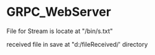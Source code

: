 # GRPC_WebServer
File for Stream is locate at "/bin/s.txt"

received file in save at "d:/fileReceived/' directory
